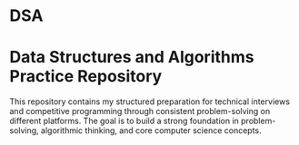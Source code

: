# DSA
# Data Structures and Algorithms Practice Repository

This repository contains my structured preparation for technical interviews and competitive programming through consistent problem-solving on different platforms. The goal is to build a strong foundation in problem-solving, algorithmic thinking, and core computer science concepts.